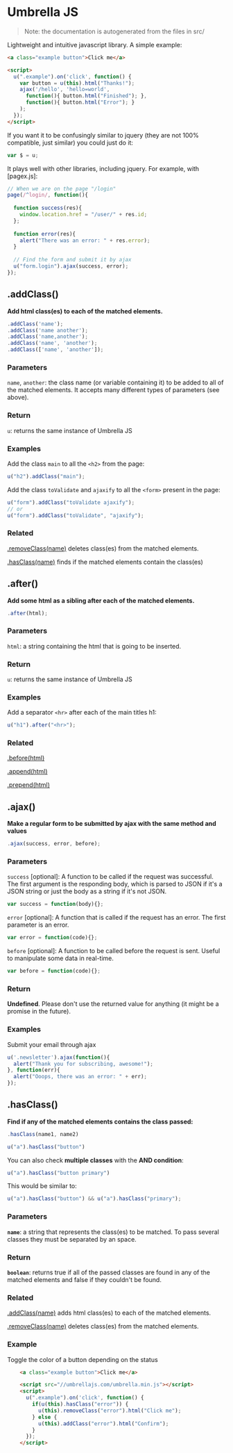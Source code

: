 # Umbrella JS

> Note: the documentation is autogenerated from the files in src/

Lightweight and intuitive javascript library. A simple example:

```html
<a class="example button">Click me</a>

<script>
  u(".example").on('click', function() {
    var button = u(this).html("Thanks!");
    ajax('/hello', 'hello=world',
      function(){ button.html("Finished"); },
      function(){ button.html("Error"); }
    );
  });
</script>
```

If you want it to be confusingly similar to jquery (they are not 100% compatible, just similar) you could just do it:

```js
var $ = u;
```


It plays well with other libraries, including jquery. For example, with [pagex.js]:

```js
// When we are on the page "/login"
page(/^login/, function(){
  
  function success(res){
    window.location.href = "/user/" + res.id;
  };
  
  function error(res){
    alert("There was an error: " + res.error);
  }
  
  // Find the form and submit it by ajax
  u("form.login").ajax(success, error);
});
```


## .addClass()

**Add html class(es) to each of the matched elements.**

```js
.addClass('name');
.addClass('name another');
.addClass('name,another');
.addClass('name', 'another');
.addClass(['name', 'another']);
```

### Parameters

`name`, `another`: the class name (or variable containing it) to be added to all of the matched elements. It accepts many different types of parameters (see above).



### Return

`u`: returns the same instance of Umbrella JS



### Examples

Add the class `main` to all the `<h2>` from the page:

```js
u("h2").addClass("main");
```

Add the class `toValidate` and `ajaxify` to all the `<form>` present in the page:

```js
u("form").addClass("toValidate ajaxify");
// or
u("form").addClass("toValidate", "ajaxify");
```



### Related

[.removeClass(name)](#removeclass) deletes class(es) from the matched elements.

[.hasClass(name)](#hasclass) finds if the matched elements contain the class(es)

## .after()

**Add some html as a sibling after each of the matched elements.**

```js
.after(html);
```


### Parameters

`html`: a string containing the html that is going to be inserted.



### Return

`u`: returns the same instance of Umbrella JS



### Examples

Add a separator `<hr>` after each of the main titles h1:

```js
u("h1").after("<hr>");
```



### Related

[.before(html)](#before)

[.append(html)](#append)

[.prepend(html)](#prepend)

## .ajax()

**Make a regular form to be submitted by ajax with the same method and values**

```js
.ajax(success, error, before);
```


### Parameters

`success` [optional]: A function to be called if the request was successful. The first argument is the responding body, which is parsed to JSON if it's a JSON string or just the body as a string if it's not JSON.

```js
var success = function(body){};
```

`error` [optional]: A function that is called if the request has an error. The first parameter is an error.

```js
var error = function(code){};
```

`before` [optional]: A function to be called before the request is sent. Useful to manipulate some data in real-time.

```js
var before = function(code){};
```


### Return

**Undefined**. Please don't use the returned value for anything (it might be a promise in the future).



### Examples

Submit your email through ajax

```js
u('.newsletter').ajax(function(){
  alert("Thank you for subscribing, awesome!");
}, function(err){
  alert("Ooops, there was an error: " + err);
});
```

## .hasClass()

**Find if any of the matched elements contains the class passed:**

```js
.hasClass(name1, name2)
```

```js
u("a").hasClass("button")
```

You can also check **multiple classes** with the **AND condition**:

```js
u("a").hasClass("button primary")
```

This would be similar to:

```js
u("a").hasClass("button") && u("a").hasClass("primary");
```


### Parameters

**`name`**: a string that represents the class(es) to be matched. To pass several classes they must be separated by an space.



### Return

**`boolean`**: returns true if all of the passed classes are found in any of the matched elements and false if they couldn't be found.



### Related

[.addClass(name)](/docs/addclass) adds html class(es) to each of the matched elements.

[.removeClass(name)](/docs/removeclass) deletes class(es) from the matched elements.



### Example

Toggle the color of a button depending on the status

```html
    <a class="example button">Click me</a>

    <script src="//umbrellajs.com/umbrella.min.js"></script>
    <script>
      u(".example").on('click', function() {
        if(u(this).hasClass("error")) {
          u(this).removeClass("error").html("Click me");
        } else {
          u(this).addClass("error").html("Confirm");
        }
      });
    </script>
```